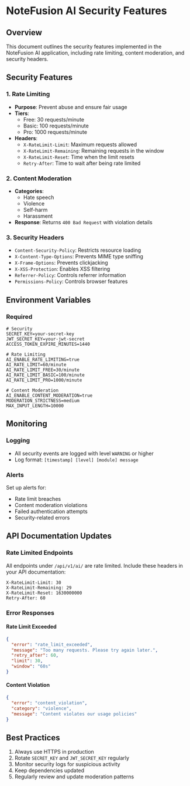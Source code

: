 # NoteFusion AI Security Features

## Overview
This document outlines the security features implemented in the NoteFusion AI application, including rate limiting, content moderation, and security headers.

## Security Features

### 1. Rate Limiting
- **Purpose**: Prevent abuse and ensure fair usage
- **Tiers**:
  - Free: 30 requests/minute
  - Basic: 100 requests/minute
  - Pro: 1000 requests/minute
- **Headers**:
  - `X-RateLimit-Limit`: Maximum requests allowed
  - `X-RateLimit-Remaining`: Remaining requests in the window
  - `X-RateLimit-Reset`: Time when the limit resets
  - `Retry-After`: Time to wait after being rate limited

### 2. Content Moderation
- **Categories**:
  - Hate speech
  - Violence
  - Self-harm
  - Harassment
- **Response**: Returns `400 Bad Request` with violation details

### 3. Security Headers
- `Content-Security-Policy`: Restricts resource loading
- `X-Content-Type-Options`: Prevents MIME type sniffing
- `X-Frame-Options`: Prevents clickjacking
- `X-XSS-Protection`: Enables XSS filtering
- `Referrer-Policy`: Controls referrer information
- `Permissions-Policy`: Controls browser features

## Environment Variables

### Required
```env
# Security
SECRET_KEY=your-secret-key
JWT_SECRET_KEY=your-jwt-secret
ACCESS_TOKEN_EXPIRE_MINUTES=1440

# Rate Limiting
AI_ENABLE_RATE_LIMITING=true
AI_RATE_LIMIT=60/minute
AI_RATE_LIMIT_FREE=30/minute
AI_RATE_LIMIT_BASIC=100/minute
AI_RATE_LIMIT_PRO=1000/minute

# Content Moderation
AI_ENABLE_CONTENT_MODERATION=true
MODERATION_STRICTNESS=medium
MAX_INPUT_LENGTH=10000
```

## Monitoring

### Logging
- All security events are logged with level `WARNING` or higher
- Log format: `[timestamp] [level] [module] message`

### Alerts
Set up alerts for:
- Rate limit breaches
- Content moderation violations
- Failed authentication attempts
- Security-related errors

## API Documentation Updates

### Rate Limited Endpoints
All endpoints under `/api/v1/ai/` are rate limited. Include these headers in your API documentation:

```http
X-RateLimit-Limit: 30
X-RateLimit-Remaining: 29
X-RateLimit-Reset: 1630000000
Retry-After: 60
```

### Error Responses

#### Rate Limit Exceeded
```json
{
  "error": "rate_limit_exceeded",
  "message": "Too many requests. Please try again later.",
  "retry_after": 60,
  "limit": 30,
  "window": "60s"
}
```

#### Content Violation
```json
{
  "error": "content_violation",
  "category": "violence",
  "message": "Content violates our usage policies"
}
```

## Best Practices
1. Always use HTTPS in production
2. Rotate `SECRET_KEY` and `JWT_SECRET_KEY` regularly
3. Monitor security logs for suspicious activity
4. Keep dependencies updated
5. Regularly review and update moderation patterns
